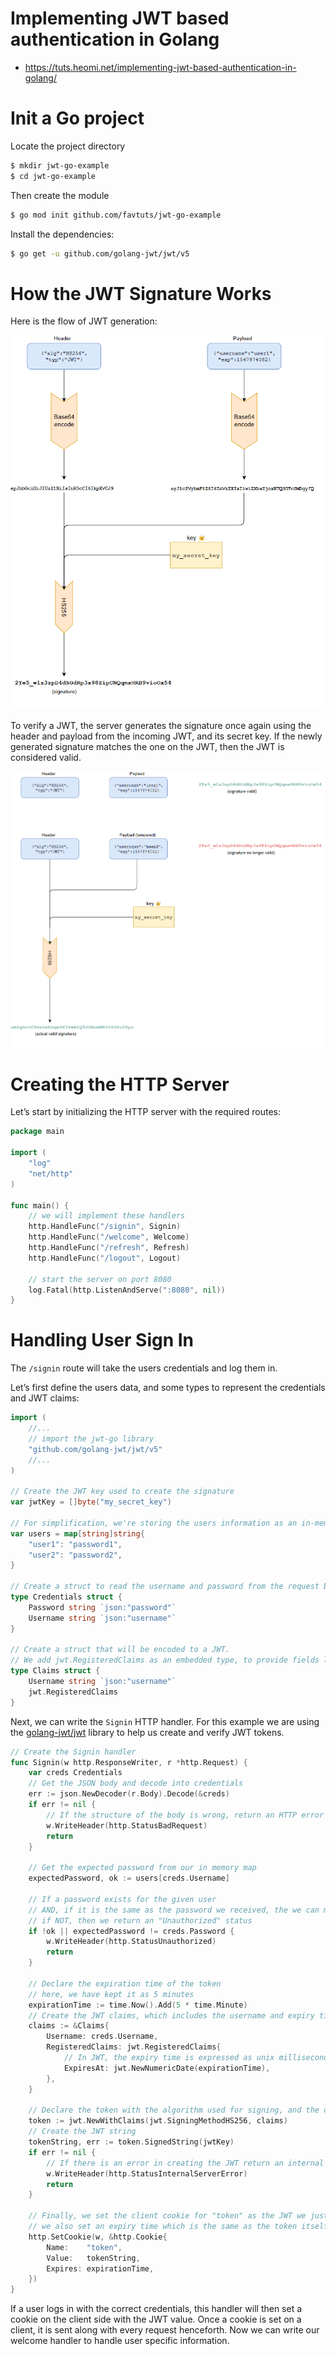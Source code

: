 #  Implementing JWT based authentication in Golang 
* https://tuts.heomi.net/implementing-jwt-based-authentication-in-golang/

# Init a Go project

Locate the project directory
```bash
$ mkdir jwt-go-example
$ cd jwt-go-example
```

Then create the module
```bash
$ go mod init github.com/favtuts/jwt-go-example
```

Install the dependencies:
```bash
$ go get -u github.com/golang-jwt/jwt/v5
```

# How the JWT Signature Works

Here is the flow of JWT generation:

![jwt_generation](./images/jwt-algo.png)

To verify a JWT, the server generates the signature once again using the header and payload from the incoming JWT, and its secret key. If the newly generated signature matches the one on the JWT, then the JWT is considered valid.

![jwt_verification](./images/jwt-verification.png)


# Creating the HTTP Server

Let’s start by initializing the HTTP server with the required routes:
```go
package main

import (
	"log"
	"net/http"
)

func main() {
	// we will implement these handlers
	http.HandleFunc("/signin", Signin)
	http.HandleFunc("/welcome", Welcome)
	http.HandleFunc("/refresh", Refresh)
	http.HandleFunc("/logout", Logout)

	// start the server on port 8080
	log.Fatal(http.ListenAndServe(":8080", nil))
}
```

# Handling User Sign In

The `/signin` route will take the users credentials and log them in.

Let’s first define the users data, and some types to represent the credentials and JWT claims:
```go
import (
	//...
	// import the jwt-go library
	"github.com/golang-jwt/jwt/v5"
	//...
)

// Create the JWT key used to create the signature
var jwtKey = []byte("my_secret_key")

// For simplification, we're storing the users information as an in-memory map in our code
var users = map[string]string{
	"user1": "password1",
	"user2": "password2",
}

// Create a struct to read the username and password from the request body
type Credentials struct {
	Password string `json:"password"`
	Username string `json:"username"`
}

// Create a struct that will be encoded to a JWT.
// We add jwt.RegisteredClaims as an embedded type, to provide fields like expiry time
type Claims struct {
	Username string `json:"username"`
	jwt.RegisteredClaims
}
```

Next, we can write the `Signin` HTTP handler. For this example we are using the [golang-jwt/jwt](https://github.com/golang-jwt/jwt) library to help us create and verify JWT tokens.
```go
// Create the Signin handler
func Signin(w http.ResponseWriter, r *http.Request) {
	var creds Credentials
	// Get the JSON body and decode into credentials
	err := json.NewDecoder(r.Body).Decode(&creds)
	if err != nil {
		// If the structure of the body is wrong, return an HTTP error
		w.WriteHeader(http.StatusBadRequest)
		return
	}

	// Get the expected password from our in memory map
	expectedPassword, ok := users[creds.Username]

	// If a password exists for the given user
	// AND, if it is the same as the password we received, the we can move ahead
	// if NOT, then we return an "Unauthorized" status
	if !ok || expectedPassword != creds.Password {
		w.WriteHeader(http.StatusUnauthorized)
		return
	}

	// Declare the expiration time of the token
	// here, we have kept it as 5 minutes
	expirationTime := time.Now().Add(5 * time.Minute)
	// Create the JWT claims, which includes the username and expiry time
	claims := &Claims{
		Username: creds.Username,
		RegisteredClaims: jwt.RegisteredClaims{
			// In JWT, the expiry time is expressed as unix milliseconds
			ExpiresAt: jwt.NewNumericDate(expirationTime),
		},
	}

	// Declare the token with the algorithm used for signing, and the claims
	token := jwt.NewWithClaims(jwt.SigningMethodHS256, claims)
	// Create the JWT string
	tokenString, err := token.SignedString(jwtKey)
	if err != nil {
		// If there is an error in creating the JWT return an internal server error
		w.WriteHeader(http.StatusInternalServerError)
		return
	}

	// Finally, we set the client cookie for "token" as the JWT we just generated
	// we also set an expiry time which is the same as the token itself
	http.SetCookie(w, &http.Cookie{
		Name:    "token",
		Value:   tokenString,
		Expires: expirationTime,
	})
}
```

If a user logs in with the correct credentials, this handler will then set a cookie on the client side with the JWT value. Once a cookie is set on a client, it is sent along with every request henceforth. Now we can write our welcome handler to handle user specific information.

